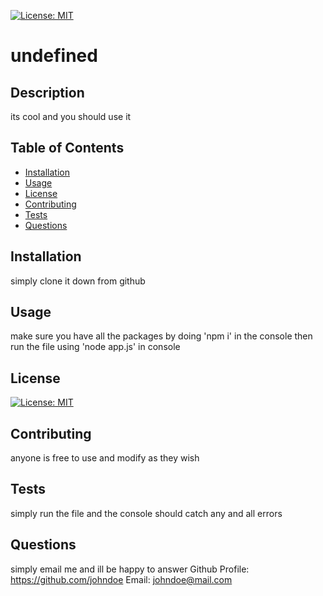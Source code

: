
[![License: MIT](https://img.shields.io/badge/License-MIT-yellow.svg)](https://opensource.org/licenses/MIT)
# undefined
## Description
its cool and you should use it
## Table of Contents
* [Installation](#installation)
* [Usage](#usage)
* [License](#license)
* [Contributing](#contributing)
* [Tests](#tests)
* [Questions](#questions)
## Installation
simply clone it down from github
## Usage
make sure you have all the packages by doing 'npm i' in the console then run the file using 'node app.js' in console
## License
[![License: MIT](https://img.shields.io/badge/License-MIT-yellow.svg)](https://opensource.org/licenses/MIT)
## Contributing
anyone is free to use and modify as they wish
## Tests
simply run the file and the console should catch any and all errors
## Questions
simply email me and ill be happy to answer
Github Profile: https://github.com/johndoe
Email: johndoe@mail.com
